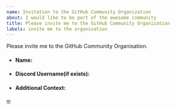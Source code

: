 ```yaml
---
name: Invitation to the GitHub Community Organization
about: I would like to be part of the awesome community
title: Please invite me to the GitHub Community Organization
labels: invite me to the organisation
---
```


Please invite me to the GitHub Community Organisation.


- #### Name:

- #### Discord Username(if exists):


- #### Additional Context:

:nerd_face:
